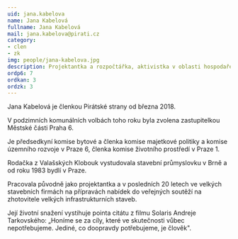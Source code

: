 ```yaml
---
uid: jana.kabelova
name: Jana Kabelová 
fullname: Jana Kabelová 
mail: jana.kabelova@pirati.cz
category: 
- clen
- zk
img: people/jana-kabelova.jpg
description: Projektantka a rozpočtářka, aktivistka v oblasti hospodaření s veřejnými financemi a majetkem Prahy 6.
ordp6: 7
ordkan: 3
ordzk: 3
---
```

Jana Kabelová  je členkou Pirátské strany od března 2018.

V podzimních komunálních volbách toho roku byla zvolena zastupitelkou Městské části Praha 6.

Je předsedkyní komise bytové a členka komise majetkové politiky a komise územního rozvoje v Praze 6, členka komise životního prostředí v Praze 1.

Rodačka z Valašských Klobouk vystudovala stavební průmyslovku v Brně a od roku 1983 bydlí v Praze.

Pracovala původně jako projektantka a v posledních 20 letech ve velkých stavebních firmách na přípravách nabídek do veřejných soutěží na zhotovitele velkých infrastrukturních staveb.

Její životní snažení vystihuje pointa citátu z filmu Solaris Andreje Tarkovského: „Honíme se za cíly, které ve skutečnosti vůbec nepotřebujeme. Jediné, co doopravdy potřebujeme, je člověk".
